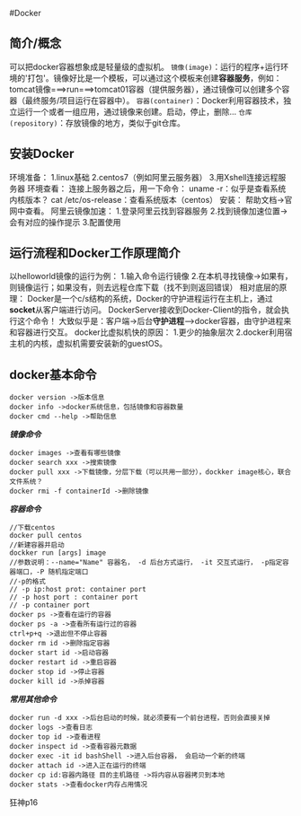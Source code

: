 #Docker
## 简介/概念
可以把docker容器想象成是轻量级的虚拟机。
`镜像(image)`：运行的程序+运行环境的'打包'。镜像好比是一个模板，可以通过这个模板来创建**容器服务**，例如：tomcat镜像===>run===>tomcat01容器（提供服务器），通过镜像可以创建多个容器（最终服务/项目运行在容器中）。
`容器(container)`：Docker利用容器技术，独立运行一个或者一组应用，通过镜像来创建。启动，停止，删除...
`仓库(repository)`：存放镜像的地方，类似于git仓库。
## 安装Docker
环境准备：
1.linux基础
2.centos7（例如阿里云服务器）
3.用Xshell连接远程服务器
环境查看：
连接上服务器之后，用一下命令：
uname -r：似乎是查看系统内核版本？
cat /etc/os-release：查看系统版本（centos）
安装：
帮助文档->官网中查看。
阿里云镜像加速：
1.登录阿里云找到容器服务
2.找到镜像加速位置->会有对应的操作提示
3.配置使用
## 运行流程和Docker工作原理简介
以helloworld镜像的运行为例：
1.输入命令运行镜像
2.在本机寻找镜像->如果有，则镜像运行；如果没有，则去远程仓库下载（找不到则返回错误）
相对底层的原理：
Docker是一个c/s结构的系统，Docker的守护进程运行在主机上，通过**socket**从客户端进行访问。
DockerServer接收到Docker-Client的指令，就会执行这个命令！
大致似乎是：客户端->后台**守护进程**—>docker容器，由守护进程来和容器进行交互。
docker比虚拟机快的原因：
1.更少的抽象层次
2.docker利用宿主机的内核，虚拟机需要安装新的guestOS。
## docker基本命令
```
docker version ->版本信息
docker info ->docker系统信息，包括镜像和容器数量
docker cmd --help ->帮助信息
```
***镜像命令***
```
docker images ->查看有哪些镜像
docker search xxx ->搜索镜像
docker pull xxx ->下载镜像，分层下载（可以共用一部分），dockker image核心，联合文件系统？
docker rmi -f containerId ->删除镜像
```
***容器命令***
```
//下载centos
docker pull centos
//新建容器并启动
dockker run [args] image
//参数说明：--name="Name" 容器名， -d 后台方式运行， -it 交互式运行， -p指定容器端口，-P 随机指定端口
//-p的格式 
// -p ip:host prot: container port 
// -p host port : container port
// -p container port 
docker ps ->查看在运行的容器
docker ps -a ->查看所有运行过的容器
ctrl+p+q ->退出但不停止容器
docker rm id ->删除指定容器
docker start id ->启动容器
docker restart id ->重启容器
docker stop id ->停止容器
docker kill id ->杀掉容器
```
***常用其他命令***
```
docker run -d xxx ->后台启动的时候，就必须要有一个前台进程，否则会直接关掉
docker logs ->查看日志
docker top id ->查看进程
docker inspect id ->查看容器元数据
docker exec -it id bashShell ->进入后台容器， 会启动一个新的终端
docker attach id ->进入正在运行的终端
docker cp id:容器内路径 目的主机路径 ->将内容从容器拷贝到本地
docker stats ->查看docker内存占用情况
```
狂神p16
